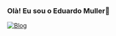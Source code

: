 ### Olà! Eu sou o Eduardo Muller👋

[![Blog](https://img.shields.io/badge/website-000000?style=for-the-badge&logo=About.me&logoColor=white)](https://localhost:3000)

